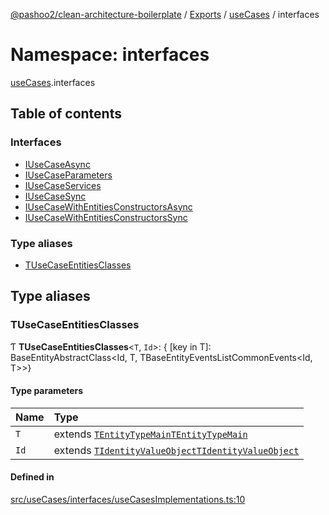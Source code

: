 [@pashoo2/clean-architecture-boilerplate](../README.md) / [Exports](../modules.md) / [useCases](usecases.md) / interfaces

# Namespace: interfaces

[useCases](usecases.md).interfaces

## Table of contents

### Interfaces

- [IUseCaseAsync](../interfaces/usecases.interfaces.iusecaseasync.md)
- [IUseCaseParameters](../interfaces/usecases.interfaces.iusecaseparameters.md)
- [IUseCaseServices](../interfaces/usecases.interfaces.iusecaseservices.md)
- [IUseCaseSync](../interfaces/usecases.interfaces.iusecasesync.md)
- [IUseCaseWithEntitiesConstructorsAsync](../interfaces/usecases.interfaces.iusecasewithentitiesconstructorsasync.md)
- [IUseCaseWithEntitiesConstructorsSync](../interfaces/usecases.interfaces.iusecasewithentitiesconstructorssync.md)

### Type aliases

- [TUseCaseEntitiesClasses](usecases.interfaces.md#tusecaseentitiesclasses)

## Type aliases

### TUseCaseEntitiesClasses

Ƭ **TUseCaseEntitiesClasses**<`T`, `Id`\>: { [key in T]: BaseEntityAbstractClass<Id, T, TBaseEntityEventsListCommonEvents<Id, T\>\>}

#### Type parameters

| Name | Type |
| :------ | :------ |
| `T` | extends [`TEntityTypeMain`](entities.interfaces.md#tentitytypemain)[`TEntityTypeMain`](entities.interfaces.md#tentitytypemain) |
| `Id` | extends [`TIdentityValueObject`](valueobject.interfaces.md#tidentityvalueobject)[`TIdentityValueObject`](valueobject.interfaces.md#tidentityvalueobject) |

#### Defined in

[src/useCases/interfaces/useCasesImplementations.ts:10](https://github.com/pashoo2/clean-architecture-boilerplate/blob/e54a93c/src/useCases/interfaces/useCasesImplementations.ts#L10)
